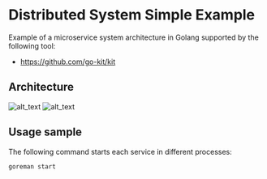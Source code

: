 # Distributed System Simple Example

Example of a microservice system architecture in Golang supported by the following tool:
* https://github.com/go-kit/kit

## Architecture

![alt_text](http://res.cloudinary.com/ufpe/image/upload/v1521074610/mid.png "System Scheme")
![alt_text](http://res.cloudinary.com/ufpe/image/upload/v1522931704/arq_wtwyt3.png "System 2 Scheme")

## Usage sample

The following command starts each service in different processes:

``` bash
goreman start
```
